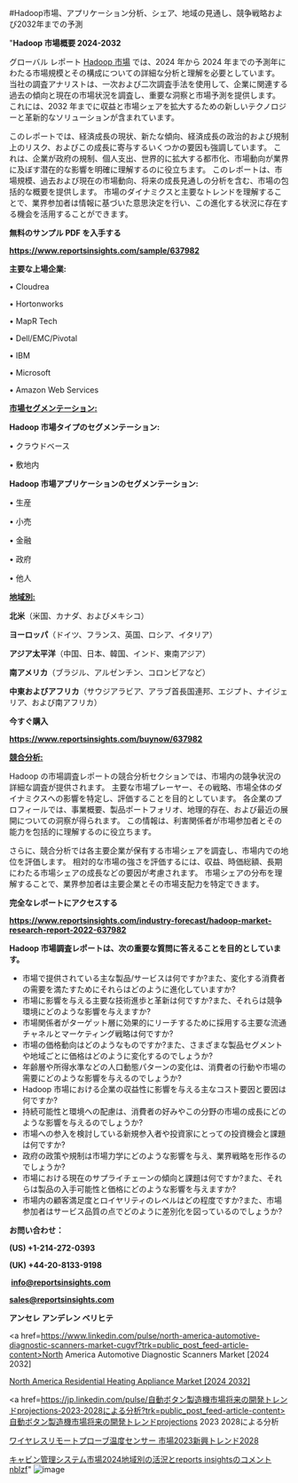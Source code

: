 #Hadoop市場、アプリケーション分析、シェア、地域の見通し、競争戦略および2032年までの予測

"<strong>Hadoop 市場概要 2024-2032</strong>

グローバル レポート <a href=https://www.reportsinsights.com/sample/637982>Hadoop 市場</a> では、2024 年から 2024 年までの予測年にわたる市場規模とその構成についての詳細な分析と理解を必要としています。 当社の調査アナリストは、一次および二次調査手法を使用して、企業に関連する過去の傾向と現在の市場状況を調査し、重要な洞察と市場予測を提供します。 これには、2032 年までに収益と市場シェアを拡大​​するための新しいテクノロジーと革新的なソリューションが含まれています。

このレポートでは、経済成長の現状、新たな傾向、経済成長の政治的および規制上のリスク、およびこの成長に寄与するいくつかの要因も強調しています。 これは、企業が政府の規制、個人支出、世界的に拡大する都市化、市場動向が業界に及ぼす潜在的な影響を明確に理解するのに役立ちます。 このレポートは、市場規模、過去および現在の市場動向、将来の成長見通しの分析を含む、市場の包括的な概要を提供します。 市場のダイナミクスと主要なトレンドを理解することで、業界参加者は情報に基づいた意思決定を行い、この進化する状況に存在する機会を活用することができます。

<strong><b>無料のサンプル PDF を入手する</b></strong>

<a href=https://www.reportsinsights.com/sample/637982><strong><u>https://www.reportsinsights.com/sample/637982</u></strong></a>

<strong>主要な上場企業:</strong>

• Cloudrea

• Hortonworks

• MapR Tech

• Dell/EMC/Pivotal

• IBM

• Microsoft

• Amazon Web Services

<strong><u>市場セグメンテーション</u></strong><strong><u>:</u></strong>

<strong>Hadoop 市場タイプのセグメンテーション:</strong>

• クラウドベース

• 敷地内

<strong>Hadoop 市場アプリケーションのセグメンテーション:</strong>

• 生産

• 小売

• 金融

• 政府

• 他人

<strong><u>地域別</u></strong><strong><u>:</u></strong>

<strong>北米</strong>（米国、カナダ、およびメキシコ）

<strong>ヨーロッパ</strong>（ドイツ、フランス、英国、ロシア、イタリア）

<strong>アジア太平洋</strong>（中国、日本、韓国、インド、東南アジア）

<strong>南アメリカ</strong>（ブラジル、アルゼンチン、コロンビアなど）

<strong>中東およびアフリカ</strong>（サウジアラビア、アラブ首長国連邦、エジプト、ナイジェリア、および南アフリカ）

<strong>今すぐ購入</strong>

<a href=https://www.reportsinsights.com/buynow/637982><strong><u>https://www.reportsinsights.com/buynow/637982</u></strong></a>

<strong><u>競合分析:</u></strong>

Hadoop の市場調査レポートの競合分析セクションでは、市場内の競争状況の詳細な調査が提供されます。 主要な市場プレーヤー、その戦略、市場全体のダイナミクスへの影響を特定し、評価することを目的としています。 各企業のプロフィールでは、事業概要、製品ポートフォリオ、地理的存在、および最近の展開についての洞察が得られます。 この情報は、利害関係者が市場参加者とその能力を包括的に理解するのに役立ちます。

さらに、競合分析では各主要企業が保有する市場シェアを調査し、市場内での地位を評価します。 相対的な市場の強さを評価するには、収益、時価総額、長期にわたる市場シェアの成長などの要因が考慮されます。 市場シェアの分布を理解することで、業界参加者は主要企業とその市場支配力を特定できます。

<strong>完全なレポートにアクセスする</strong>

<a href=https://www.reportsinsights.com/industry-forecast/hadoop-market-research-report-2022-637982><strong><u><b>https://www.reportsinsights.com/industry-forecast/hadoop-market-research-report-2022-637982</b></u></strong></a>

<strong><b>Hadoop 市場調査レポートは、次の重要な質問に答えることを目的としています。</b></strong>
<ul>
  <li>市場で提供されている主な製品/サービスは何ですか?また、変化する消費者の需要を満たすためにそれらはどのように進化していますか?</li>
  <li>市場に影響を与える主要な技術進歩と革新は何ですか?また、それらは競争環境にどのような影響を与えますか?</li>
  <li>市場関係者がターゲット層に効果的にリーチするために採用する主要な流通チャネルとマーケティング戦略は何ですか?</li>
  <li>市場の価格動向はどのようなものですか?また、さまざまな製品セグメントや地域ごとに価格はどのように変化するのでしょうか?</li>
  <li>年齢層や所得水準などの人口動態パターンの変化は、消費者の行動や市場の需要にどのような影響を与えるのでしょうか?</li>
  <li>Hadoop 市場における企業の収益性に影響を与える主なコスト要因と要因は何ですか?</li>
  <li>持続可能性と環境への配慮は、消費者の好みやこの分野の市場の成長にどのような影響を与えるのでしょうか?</li>
  <li>市場への参入を検討している新規参入者や投資家にとっての投資機会と課題は何ですか?</li>
  <li>政府の政策や規制は市場力学にどのような影響を与え、業界戦略を形作るのでしょうか?</li>
  <li>市場における現在のサプライチェーンの傾向と課題は何ですか?また、それらは製品の入手可能性と価格にどのような影響を与えますか?</li>
  <li>市場内の顧客満足度とロイヤリティのレベルはどの程度ですか?また、市場参加者はサービス品質の点でどのように差別化を図っているのでしょうか?</li>
</ul>
<strong>お問い合わせ：</strong>

<strong>(US) +1-214-272-0393</strong>

<strong>(UK) +44-20-8133-9198</strong>

<strong> </strong><a href=info@reportsinsights.com><strong><u>info@reportsinsights.com</u></strong></a>

<a href=sales@reportsinsights.com><strong><u>sales@reportsinsights.com</u></strong></a>

<strong>アンセレ アンデレン ベリヒテ</strong>

<a href=https://www.linkedin.com/pulse/north-america-automotive-diagnostic-scanners-market-cugvf?trk=public_post_feed-article-content>North America Automotive Diagnostic Scanners Market [2024 2032]</a>

<a href=https://www.linkedin.com/pulse/north-america-residential-heating-appliance-market-ybljf/>North America Residential Heating Appliance Market [2024 2032]</a>

<a href=https://jp.linkedin.com/pulse/自動ボタン製造機市場将来の開発トレンドprojections-2023-2028による分析?trk=public_post_feed-article-content>自動ボタン製造機市場将来の開発トレンドprojections 2023 2028による分析</a>

<a href=https://www.linkedin.com/pulse/ワイヤレスリモートプローブ温度センサー-市場2023新興トレンド2028-reports-insights-expert/>ワイヤレスリモートプローブ温度センサー 市場2023新興トレンド2028</a>

<a href=https://www.linkedin.com/pulse/キャビン管理システム市場2024地域別の活況とreports-insightsのコメント-nblzf/>キャビン管理システム市場2024地域別の活況とreports insightsのコメント nblzf</a>"
![image](https://github.com/ahaan12367/RIMarket24/assets/158471582/6f37e219-3193-428a-a22d-29216f7db3d8)
